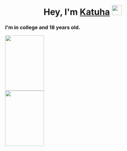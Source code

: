 <h1 align="center">Hey, I'm <a href="https://katuha1.github.io/web-site/" target="_blank">Katuha</a> 
<img src="https://kittyclub.ru/wp-content/uploads/2015/08/cat-vampire-e1440582745634.jpg" height="32"/></h1>
<h3>I'm in college and 18 years old.</h3>

<img width="50%" height="180em" src="https://github-readme-stats.vercel.app/api?username=katuha1&show_icons=true&include_all_commits=true&count_private=true"/>
<img width="50%" height="180em" src="https://github-readme-stats.vercel.app/api/top-langs/?username=katuha1&layout=compact&langs_count=6"/>
